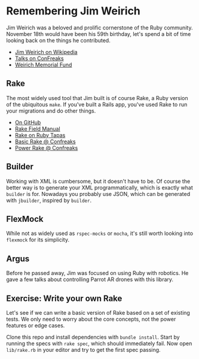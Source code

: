 # Remembering Jim Weirich

Jim Weirich was a beloved and prolific cornerstone of the Ruby community.
November 18th would have been his 59th birthday, let's spend a bit of time
looking back on the things he contributed.

 - [Jim Weirich on Wikipedia](https://en.wikipedia.org/wiki/Jim_Weirich)
 - [Talks on ConFreaks](http://confreaks.tv/presenters/jim-weirich)
 - [Weirich Memorial Fund](https://www.weirichfund.org)


## Rake

The most widely used tool that Jim built is of course Rake, a Ruby version of
the ubiquitous `make`. If you've built a Rails app, you've used Rake to run your
migrations and do other things.

 - [On GitHub](https://github.com/ruby/rake)
 - [Rake Field Manual](http://www.rakefieldmanual.com)
 - [Rake on Ruby Tapas](http://www.rubytapas.com/episodes?filter=free)
 - [Basic Rake @ Confreaks](http://confreaks.tv/videos/railsconf2012-basic-rake)
 - [Power Rake @ Confreaks](http://confreaks.tv/videos/goruco2012-power-rake)


## Builder

Working with XML is cumbersome, but it doesn't have to be. Of course the better
way is to generate your XML programmatically, which is exactly what `builder` is
for. Nowadays you probably use JSON, which can be generated with `jbuilder`,
inspired by `builder`.


## FlexMock

While not as widely used as `rspec-mocks` or `mocha`, it's still worth looking
into `flexmock` for its simplicity.


## Argus

Before he passed away, Jim was focused on using Ruby with robotics. He gave a
few talks about controlling Parrot AR drones with this library.


## Exercise: Write your own Rake

Let's see if we can write a basic version of Rake based on a set of existing
tests. We only need to worry about the core concepts, not the power features or
edge cases.

Clone this repo and install dependencies with `bundle install`. Start by running
the specs with `rake spec`, which should immediately fail. Now open `lib/rake.rb` in your editor and try to get the first spec passing.

